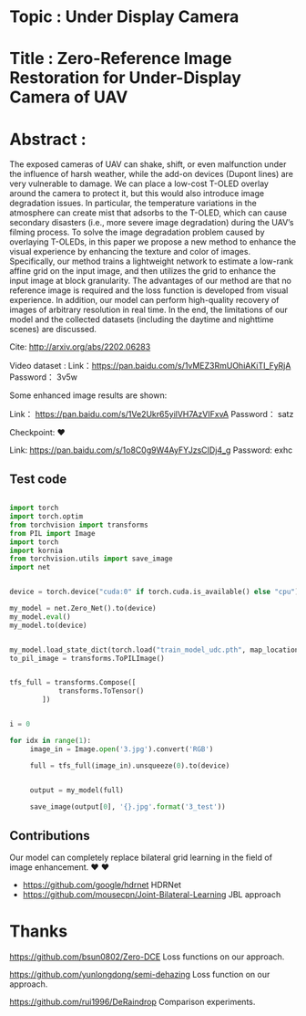 # Topic : Under Display Camera

# Title : Zero-Reference Image Restoration for Under-Display Camera of UAV

# Abstract : 
The exposed cameras of UAV can shake, shift, or even malfunction under the influence of harsh weather, while the add-on devices (Dupont lines)
are very vulnerable to damage. We can place a low-cost T-OLED overlay around the camera to protect it, but this would also introduce image degradation issues. In particular, the temperature variations in the atmosphere can create mist that adsorbs to the T-OLED, which can cause secondary disasters (i.e., more severe image degradation) during the UAV’s filming process. To solve the image degradation problem caused by overlaying T-OLEDs, in this paper we propose a new method to enhance the visual experience by enhancing the texture and color of images. Specifically, our method trains a lightweight network to estimate a low-rank affine grid on the input image, and then utilizes the grid to enhance the input image at block granularity. The advantages of our method are that no reference image is required and the loss function is developed from visual experience. In addition, our model can perform high-quality recovery of images of arbitrary resolution in real time. In the end, the limitations of our model and the collected datasets (including the daytime and nighttime scenes) are discussed.

Cite: http://arxiv.org/abs/2202.06283

Video dataset :  Link：https://pan.baidu.com/s/1vMEZ3RmUOhiAKiTI_FyRjA 
Password： 3v5w 

Some enhanced image results are shown:

Link： https://pan.baidu.com/s/1Ve2Ukr65yilVH7AzVIFxvA 
Password： satz 

Checkpoint: &hearts;

Link: https://pan.baidu.com/s/1o8C0g9W4AyFYJzsCIDj4_g
Password: exhc

## Test code

```python

import torch
import torch.optim
from torchvision import transforms
from PIL import Image
import torch 
import kornia
from torchvision.utils import save_image
import net


device = torch.device("cuda:0" if torch.cuda.is_available() else "cpu")

my_model = net.Zero_Net().to(device)
my_model.eval()
my_model.to(device)


my_model.load_state_dict(torch.load("train_model_udc.pth", map_location=torch.device('cpu'))) 
to_pil_image = transforms.ToPILImage()


tfs_full = transforms.Compose([
            transforms.ToTensor()
        ])


i = 0

for idx in range(1):
     image_in = Image.open('3.jpg').convert('RGB')

     full = tfs_full(image_in).unsqueeze(0).to(device)
     

     output = my_model(full)

     save_image(output[0], '{}.jpg'.format('3_test'))

 ```

## Contributions

Our model can completely replace bilateral grid learning in the field of image enhancement. &hearts; &hearts;

+ https://github.com/google/hdrnet HDRNet
+ https://github.com/mousecpn/Joint-Bilateral-Learning JBL approach


# Thanks

https://github.com/bsun0802/Zero-DCE            Loss functions on our approach.

https://github.com/yunlongdong/semi-dehazing    Loss function on our approach.

https://github.com/rui1996/DeRaindrop           Comparison experiments.
